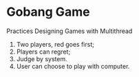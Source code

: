 # Gobang Game
Practices Designing Games with Multithread

1. Two players, red goes first;
2. Players can regret;
3. Judge by system.
4. User can choose to play with computer.
